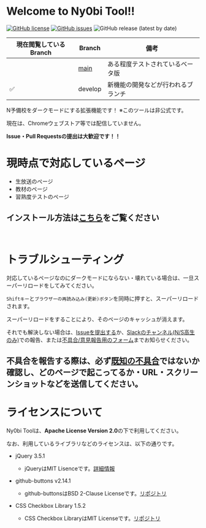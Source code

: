 # Welcome to Ny0bi Tool!!

[![GitHub license](https://img.shields.io/github/license/CoreNion/Ny0bi_Tool?style=plastic)](https://github.com/CoreNion/Ny0bi_Tool/LICENSE) 
[![GitHub issues](https://img.shields.io/github/issues/CoreNion/Ny0bi_Tool?style=plastic)](https://github.com/CoreNion/Ny0bi_Tool/issues)
![GitHub release (latest by date)](https://img.shields.io/github/v/release/CoreNion/Ny0bi_Tool?label=Latest%20Release&style=plastic)

| 現在閲覧しているBranch | Branch                                                   | 備考                           | 
| ---------------------- | -------------------------------------------------------- | ------------------------------ | 
|                        | [main](https://github.com/CoreNion/Ny0bi_Tool/tree/main) | ある程度テストされているベータ版 | 
|         ✅            | develop                                                  | 新機能の開発などが行われるブランチ       | 

N予備校をダークモードにする拡張機能です！ ※このツールは非公式です。

現在は、Chromeウェブストア等では配信していません。

**Issue・Pull Requestsの提出は大歓迎です！！**

# 現時点で対応しているページ

- 生放送のぺージ
- 教材のページ
- 習熟度テストのページ

## インストール方法は[こちら](https://github.com/CoreNion/Ny0bi_Tool/wiki/Ny0bi-Tool%E3%81%AE%E3%82%A4%E3%83%B3%E3%82%B9%E3%83%88%E3%83%BC%E3%83%AB%E3%83%BB%E3%82%A2%E3%83%83%E3%83%97%E3%83%87%E3%83%BC%E3%83%88%E6%96%B9%E6%B3%95(%E3%83%95%E3%82%A1%E3%82%A4%E3%83%AB%E6%96%B9%E5%BC%8F))をご覧ください

<br>

# トラブルシューティング

対応しているページなのにダークモードにならない・壊れている場合は、一旦スーパーリロードをしてみてください。

`Shiftキー`と`ブラウザーの再読み込み(更新)ボタン`を同時に押すと、スーパーリロードされます。

スーパーリロードをすることにより、そのページのキャッシュが消えます。

それでも解決しない場合は、[Issueを提出する](https://github.com/CoreNion/Ny0bi_Tool/issues/new/choose)か、[Slackのチャンネル(N/S高生のみ)](https://n-highschool.slack.com/archives/C01UTQK4ZSQ)での報告、または[不具合/意見報告用のフォーム](https://forms.gle/o3o4ccZ11Qb6gCiSA)までお知らせください。

## 不具合を報告する際は、必ず[既知の不具合](https://github.com/CoreNion/Ny0bi_Tool/issues)ではないか確認し、どのページで起こってるか・URL・スクリーンショットなどを送信してください。

# ライセンスについて
Ny0bi Toolは、**Apache License Version 2.0**の下で利用してください。

なお、利用しているライブラリなどのライセンスは、以下の通りです。

- jQuery 3.5.1
  - jQueryはMIT Lisenceです。[詳細情報](https://jquery.org/license/)

- github-buttons v2.14.1
  - github-buttonsはBSD 2-Clause Licenseです。[リポジトリ](https://github.com/ntkme/github-buttons/)

- CSS Checkbox Library 1.5.2
  - CSS Checkbox LibraryはMIT Licenseです。[リポジトリ](https://github.com/hunzaboy/CSS-Checkbox-Library)
